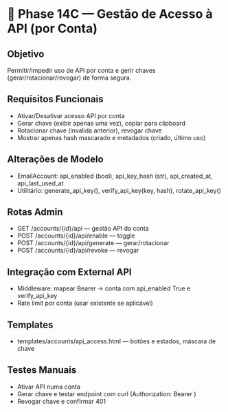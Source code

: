# 🔐 Phase 14C — Gestão de Acesso à API (por Conta)

## Objetivo
Permitir/impedir uso de API por conta e gerir chaves (gerar/rotacionar/revogar) de forma segura.

## Requisitos Funcionais
- Ativar/Desativar acesso API por conta
- Gerar chave (exibir apenas uma vez), copiar para clipboard
- Rotacionar chave (invalida anterior), revogar chave
- Mostrar apenas hash mascarado e metadados (criado, último uso)

## Alterações de Modelo
- EmailAccount: api_enabled (bool), api_key_hash (str), api_created_at, api_last_used_at
- Utilitário: generate_api_key(), verify_api_key(key, hash), rotate_api_key()

## Rotas Admin
- GET /accounts/{id}/api — gestão API da conta
- POST /accounts/{id}/api/enable — toggle
- POST /accounts/{id}/api/generate — gerar/rotacionar
- POST /accounts/{id}/api/revoke — revogar

## Integração com External API
- Middleware: mapear Bearer <key> → conta com api_enabled True e verify_api_key
- Rate limit por conta (usar existente se aplicável)

## Templates
- templates/accounts/api_access.html — botões e estados, máscara de chave

## Testes Manuais
- Ativar API numa conta
- Gerar chave e testar endpoint com curl (Authorization: Bearer <key>)
- Revogar chave e confirmar 401
